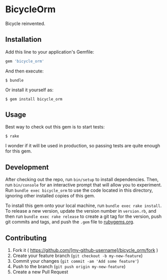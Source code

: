 # BicycleOrm

Bicycle reinvented.

## Installation

Add this line to your application's Gemfile:

```ruby
gem 'bicycle_orm'
```

And then execute:

    $ bundle

Or install it yourself as:

    $ gem install bicycle_orm

## Usage

Best way to check out this gem is to start tests:

    $ rake

I wonder if it will be used in production, so passing tests are quite enough for this gem.

## Development

After checking out the repo, run `bin/setup` to install dependencies. Then, run `bin/console` for an interactive prompt that will allow you to experiment. Run `bundle exec bicycle_orm` to use the code located in this directory, ignoring other installed copies of this gem.

To install this gem onto your local machine, run `bundle exec rake install`. To release a new version, update the version number in `version.rb`, and then run `bundle exec rake release` to create a git tag for the version, push git commits and tags, and push the `.gem` file to [rubygems.org](https://rubygems.org).

## Contributing

1. Fork it ( https://github.com/[my-github-username]/bicycle_orm/fork )
2. Create your feature branch (`git checkout -b my-new-feature`)
3. Commit your changes (`git commit -am 'Add some feature'`)
4. Push to the branch (`git push origin my-new-feature`)
5. Create a new Pull Request
